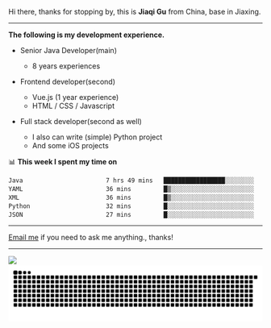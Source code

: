 Hi there, thanks for stopping by, this is **Jiaqi Gu** from China, base in Jiaxing.

---

**The following is my development experience.**

- Senior Java Developer(main)
  - 8 years experiences

- Frontend developer(second)
  - Vue.js (1 year experience)
  - HTML / CSS / Javascript
  
- Full stack developer(second as well)
  - I also can write (simple) Python project
  - And some iOS projects

📊 **This week I spent my time on**
<!--START_SECTION:waka-->

```txt
Java                       7 hrs 49 mins   █████████████████░░░░░░░░   67.97 %
YAML                       36 mins         █▒░░░░░░░░░░░░░░░░░░░░░░░   05.30 %
XML                        36 mins         █▒░░░░░░░░░░░░░░░░░░░░░░░   05.21 %
Python                     32 mins         █░░░░░░░░░░░░░░░░░░░░░░░░   04.64 %
JSON                       27 mins         █░░░░░░░░░░░░░░░░░░░░░░░░   04.01 %
```

<!--END_SECTION:waka-->

---

[Email me](mailto:htk2klwgr@mozmail.com?subject=Hiring_from_GitHub) if you need to ask me anything., thanks!

---

![]( https://visitor-badge.glitch.me/badge?page_id=githubgujiaqi)
![]( https://github.com/droid-Q/droid-Q/raw/output/github-contribution-grid-snake.svg#gh-dark-mode-only)

